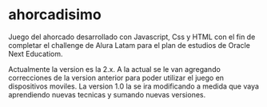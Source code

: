 # ahorcadisimo
Juego del ahorcado desarrollado con Javascript, Css y HTML con el fin de completar el challenge de Alura Latam para el plan de estudios de Oracle Next Educatiom. 

Actualmente la version es la 2.x. A la actual se le van agregando correcciones de la version anterior para poder utilizar el juego en dispositivos moviles.
La version 1.0 la se ira modificando a medida que vaya aprendiendo nuevas tecnicas y sumando nuevas versiones.
